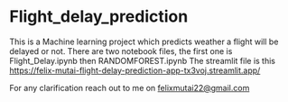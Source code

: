 # Flight_delay_prediction

This is a Machine learning project which predicts weather a flight will be delayed or not.
There are two notebook files, the first one is Flight_Delay.ipynb then RANDOMFOREST.ipynb
The streamlit file is this https://felix-mutai-flight-delay-prediction-app-tx3voj.streamlit.app/

For any clarification reach out to me on felixmutai22@gmail.com

